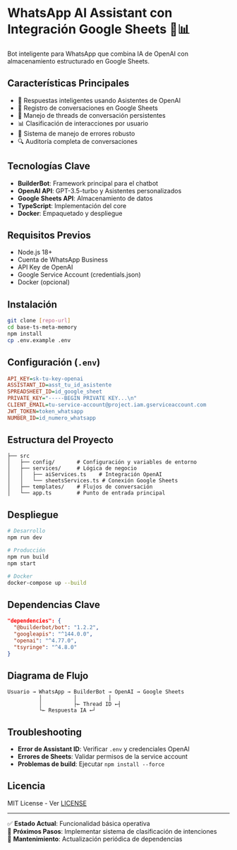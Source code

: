 # WhatsApp AI Assistant con Integración Google Sheets 🤖📊

Bot inteligente para WhatsApp que combina IA de OpenAI con almacenamiento estructurado en Google Sheets.

## Características Principales
- 🧠 Respuestas inteligentes usando Asistentes de OpenAI
- 📝 Registro de conversaciones en Google Sheets
- 🔄 Manejo de threads de conversación persistentes
- 📊 Clasificación de interacciones por usuario
- 🚨 Sistema de manejo de errores robusto
- 🔍 Auditoría completa de conversaciones

## Tecnologías Clave
- **BuilderBot**: Framework principal para el chatbot
- **OpenAI API**: GPT-3.5-turbo y Asistentes personalizados
- **Google Sheets API**: Almacenamiento de datos
- **TypeScript**: Implementación del core
- **Docker**: Empaquetado y despliegue

## Requisitos Previos
- Node.js 18+
- Cuenta de WhatsApp Business
- API Key de OpenAI
- Google Service Account (credentials.json)
- Docker (opcional)

## Instalación
```bash
git clone [repo-url]
cd base-ts-meta-memory
npm install
cp .env.example .env
```

## Configuración (`.env`)
```ini
API_KEY=sk-tu-key-openai
ASSISTANT_ID=asst_tu_id_asistente
SPREADSHEET_ID=id_google_sheet
PRIVATE_KEY="-----BEGIN PRIVATE KEY...\n"
CLIENT_EMAIL=tu-service-account@project.iam.gserviceaccount.com
JWT_TOKEN=token_whatsapp
NUMBER_ID=id_numero_whatsapp
```

## Estructura del Proyecto
```
├── src
│   ├── config/       # Configuración y variables de entorno
│   ├── services/     # Lógica de negocio
│   │   ├── aiServices.ts    # Integración OpenAI
│   │   └── sheetsServices.ts # Conexión Google Sheets
│   ├── templates/    # Flujos de conversación
│   └── app.ts        # Punto de entrada principal
```

## Despliegue
```bash
# Desarrollo
npm run dev

# Producción
npm run build
npm start

# Docker
docker-compose up --build
```

## Dependencias Clave
```json
"dependencies": {
  "@builderbot/bot": "1.2.2",
  "googleapis": "^144.0.0",
  "openai": "^4.77.0",
  "tsyringe": "^4.8.0"
}
```

## Diagrama de Flujo
```
Usuario → WhatsApp → BuilderBot → OpenAI → Google Sheets
          │          │          │
          │          ├← Thread ID ←┤
          └← Respuesta IA ←┘
```

## Troubleshooting
- **Error de Assistant ID**: Verificar `.env` y credenciales OpenAI
- **Errores de Sheets**: Validar permisos de la service account
- **Problemas de build**: Ejecutar `npm install --force`

## Licencia
MIT License - Ver [LICENSE](LICENSE)

---

✅ **Estado Actual**: Funcionalidad básica operativa  
🚧 **Próximos Pasos**: Implementar sistema de clasificación de intenciones  
🔧 **Mantenimiento**: Actualización periódica de dependencias